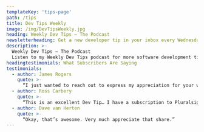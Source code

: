```yaml
---
templateKey: 'tips-page'
path: /tips
title: Dev Tips Weekly
image: /img/DevTipsWeekly.jpg
heading: Weekly Dev Tips – The Podcast
newsletterheading: Get a new developer tip in your inbox every Wednesday!
description: >-
  Weekly Dev Tips – The Podcast
  Listen to my Weekly Dev Tips podcast for more software development tips, provided in short audio form. You can expect some overlap in terms of topics, but unless you’ve been getting the newsletter since day one, you probably won’t find too much repetition between the two formats. Available online, iTunes, etc. 
headingtestimonials: What Subscribers Are Saying  
testimonials:
  - author: James Rogers
    quote: >-
      “I just wanted to reach out to express my appreciation for your weekly dev tips. I find them really useful/insightful and feel you judge the length of the articles well, making them easy/quick to digest in a coffee break (your way of explaining concepts helps too of course!)”
  - author: Ross Carbery
    quote: >-
      “This is an excellent Dev Tip… I have a subscription to Pluralsight so I’ve bookmarked your course and will watch it when I have a chance. Your tips are really insightful. Keep up the great work.”
  - author: Dave van Herten
    quote: >-
      “Okay, that’s awesome. Very much appreciate that share.”      
---
```

